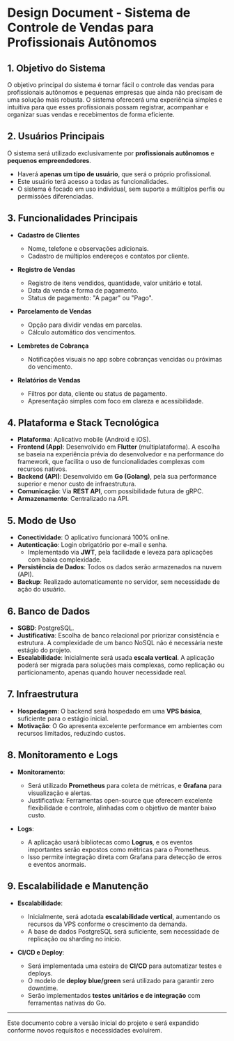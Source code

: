 # Design Document - Sistema de Controle de Vendas para Profissionais Autônomos

## 1. Objetivo do Sistema

O objetivo principal do sistema é tornar fácil o controle das vendas para profissionais autônomos e pequenas empresas que ainda não precisam de uma solução mais robusta. O sistema oferecerá uma experiência simples e intuitiva para que esses profissionais possam registrar, acompanhar e organizar suas vendas e recebimentos de forma eficiente.

## 2. Usuários Principais

O sistema será utilizado exclusivamente por **profissionais autônomos** e **pequenos empreendedores**.

- Haverá **apenas um tipo de usuário**, que será o próprio profissional.
- Este usuário terá acesso a todas as funcionalidades.
- O sistema é focado em uso individual, sem suporte a múltiplos perfis ou permissões diferenciadas.

## 3. Funcionalidades Principais

- **Cadastro de Clientes**  
  - Nome, telefone e observações adicionais.
  - Cadastro de múltiplos endereços e contatos por cliente.

- **Registro de Vendas**  
  - Registro de itens vendidos, quantidade, valor unitário e total.
  - Data da venda e forma de pagamento.
  - Status de pagamento: "A pagar" ou "Pago".

- **Parcelamento de Vendas**  
  - Opção para dividir vendas em parcelas.
  - Cálculo automático dos vencimentos.

- **Lembretes de Cobrança**  
  - Notificações visuais no app sobre cobranças vencidas ou próximas do vencimento.

- **Relatórios de Vendas**  
  - Filtros por data, cliente ou status de pagamento.
  - Apresentação simples com foco em clareza e acessibilidade.

## 4. Plataforma e Stack Tecnológica

- **Plataforma**: Aplicativo mobile (Android e iOS).
- **Frontend (App)**: Desenvolvido em **Flutter** (multiplataforma). A escolha se baseia na experiência prévia do desenvolvedor e na performance do framework, que facilita o uso de funcionalidades complexas com recursos nativos.
- **Backend (API)**: Desenvolvido em **Go (Golang)**, pela sua performance superior e menor custo de infraestrutura.
- **Comunicação**: Via **REST API**, com possibilidade futura de gRPC.
- **Armazenamento**: Centralizado na API.

## 5. Modo de Uso

- **Conectividade**: O aplicativo funcionará 100% online.
- **Autenticação**: Login obrigatório por e-mail e senha.
  - Implementado via **JWT**, pela facilidade e leveza para aplicações com baixa complexidade.
- **Persistência de Dados**: Todos os dados serão armazenados na nuvem (API).
- **Backup**: Realizado automaticamente no servidor, sem necessidade de ação do usuário.

## 6. Banco de Dados

- **SGBD**: PostgreSQL.
- **Justificativa**: Escolha de banco relacional por priorizar consistência e estrutura. A complexidade de um banco NoSQL não é necessária neste estágio do projeto.
- **Escalabilidade**: Inicialmente será usada **escala vertical**. A aplicação poderá ser migrada para soluções mais complexas, como replicação ou particionamento, apenas quando houver necessidade real.

## 7. Infraestrutura

- **Hospedagem**: O backend será hospedado em uma **VPS básica**, suficiente para o estágio inicial.
- **Motivação**: O Go apresenta excelente performance em ambientes com recursos limitados, reduzindo custos.

## 8. Monitoramento e Logs

- **Monitoramento**: 
  - Será utilizado **Prometheus** para coleta de métricas, e **Grafana** para visualização e alertas.
  - Justificativa: Ferramentas open-source que oferecem excelente flexibilidade e controle, alinhadas com o objetivo de manter baixo custo.

- **Logs**:
  - A aplicação usará bibliotecas como **Logrus**, e os eventos importantes serão expostos como métricas para o Prometheus.
  - Isso permite integração direta com Grafana para detecção de erros e eventos anormais.

## 9. Escalabilidade e Manutenção

- **Escalabilidade**:
  - Inicialmente, será adotada **escalabilidade vertical**, aumentando os recursos da VPS conforme o crescimento da demanda.
  - A base de dados PostgreSQL será suficiente, sem necessidade de replicação ou sharding no início.

- **CI/CD e Deploy**:
  - Será implementada uma esteira de **CI/CD** para automatizar testes e deploys.
  - O modelo de **deploy blue/green** será utilizado para garantir zero downtime.
  - Serão implementados **testes unitários e de integração** com ferramentas nativas do Go.

---

Este documento cobre a versão inicial do projeto e será expandido conforme novos requisitos e necessidades evoluírem.

